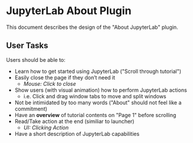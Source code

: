 # JupyterLab About Plugin

This document describes the design of the "About JupyterLab" plugin.

## User Tasks

Users should be able to:

* Learn how to get started using JupyterLab ("Scroll through tutorial")
* Easily close the page if they don’t need it
  - *Mouse: Click to close*
* Show users (with visual animation) how to perform JupyterLab actions
  - i.e. Click and drag window tabs to move and split windows
* Not be intimidated by too many words ("About" should not feel like a commitment)
* Have an **overview** of tutorial contents on "Page 1" before scrolling
* Read/Take action at the end (similiar to launcher)
  - *UI: Clicking Action*
* Have a short description of JupyterLab capabilities
